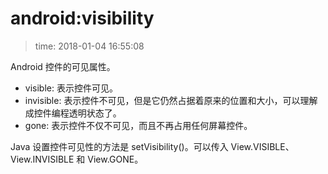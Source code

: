 # android:visibility
>time: 2018-01-04 16:55:08

Android 控件的可见属性。
* visible: 表示控件可见。
* invisible: 表示控件不可见，但是它仍然占据着原来的位置和大小，可以理解成控件编程透明状态了。
* gone: 表示控件不仅不可见，而且不再占用任何屏幕控件。

Java 设置控件可见性的方法是 setVisibility()。可以传入 View.VISIBLE、View.INVISIBLE 和 View.GONE。
